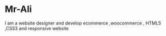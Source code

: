 # Mr-Ali
I am a website designer and develop ecommerce ,woocommerce , HTML5 ,CSS3 and responsive website
